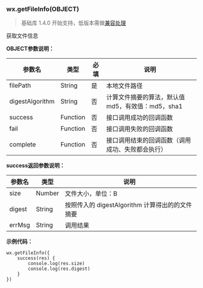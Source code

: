<!-- https://mp.weixin.qq.com/debug/wxadoc/dev/api/getFileInfo.html -->

### wx.getFileInfo(OBJECT)

> 基础库 1.4.0 开始支持，低版本需做[兼容处理](https://mp.weixin.qq.com/debug/wxadoc/dev/framework/compatibility.html)

获取文件信息

**OBJECT参数说明：**

  参数名            |  类型       |  必填 |  说明                             
--------------------|-------------|-------|-----------------------------------
  filePath          |  String     |  是   |  本地文件路径                     
  digestAlgorithm   |  String     |  否   |计算文件摘要的算法，默认值 md5，有效值：md5，sha1
  success           |  Function   |  否   |  接口调用成功的回调函数           
  fail              |  Function   |  否   |  接口调用失败的回调函数           
  complete          |  Function   |  否   |接口调用结束的回调函数（调用成功、失败都会执行）

**success返回参数说明：**

  参数名   |  类型     |  说明                               
-----------|-----------|-------------------------------------
  size     |  Number   |  文件大小，单位：B                  
  digest   |  String   |按照传入的 digestAlgorithm 计算得出的的文件摘要
  errMsg   |  String   |  调用结果                           

**示例代码：**

    wx.getFileInfo({
        success(res) {
            console.log(res.size)
            console.log(res.digest)
        }
    })
